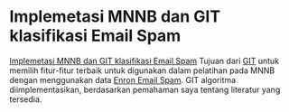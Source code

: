 # Implemetasi MNNB dan GIT klasifikasi Email Spam

[Implemetasi MNNB dan GIT klasifikasi Email Spam](https://socj.telkomuniversity.ac.id/ojs/index.php/indojc/article/view/452)
Tujuan dari [GIT](https://ieeexplore.ieee.org/document/5542893) untuk memilih fitur-fitur terbaik untuk digunakan dalam pelatihan pada MNNB dengan menggunakan data [Enron Email Spam](https://www.cs.cmu.edu/~enron/). GIT algoritma diimplementasikan, berdasarkan pemahaman saya tentang literatur yang tersedia.
